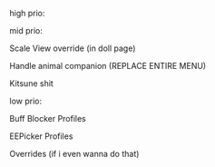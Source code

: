 ﻿


high prio:

mid prio:

Scale
View override (in doll page)

Handle animal companion (REPLACE ENTIRE MENU)

Kitsune shit

low prio:

Buff Blocker Profiles

EEPicker Profiles

Overrides (if i even wanna do that)
